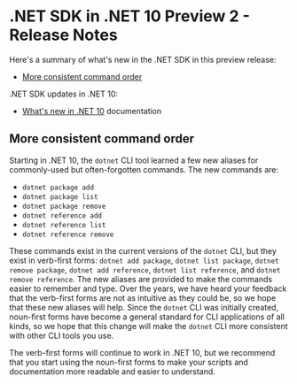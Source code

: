 # .NET SDK in .NET 10 Preview 2 - Release Notes

Here's a summary of what's new in the .NET SDK in this preview release:

- [More consistent command order](#more-consistent-command-order)

.NET SDK updates in .NET 10:

- [What's new in .NET 10](https://learn.microsoft.com/dotnet/core/whats-new/dotnet-10/overview) documentation

## More consistent command order

Starting in .NET 10, the `dotnet` CLI tool learned a few new aliases for commonly-used but often-forgotten commands. The new commands are:

- `dotnet package add`
- `dotnet package list`
- `dotnet package remove`
- `dotnet reference add`
- `dotnet reference list`
- `dotnet reference remove`

These commands exist in the current versions of the `dotnet` CLI, but they exist in verb-first forms:
`dotnet add package`, `dotnet list package`, `dotnet remove package`, `dotnet add reference`, `dotnet list reference`, and `dotnet remove reference`.
The new aliases are provided to make the commands easier to remember and type.
Over the years, we have heard your feedback that the verb-first forms are not as intuitive as they could be, so we hope that these new aliases will help.
Since the `dotnet` CLI was initially created, noun-first forms have become a general standard for CLI applications of all kinds, so we hope that this change will make the `dotnet` CLI more consistent with other CLI tools you use.

The verb-first forms will continue to work in .NET 10, but we recommend that you start using the noun-first forms to make your scripts and documentation more readable and easier to understand.
